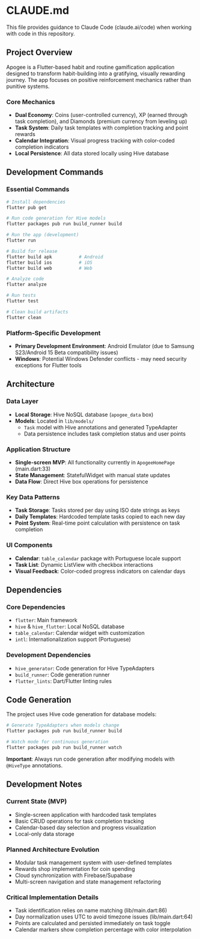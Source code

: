 # CLAUDE.md

This file provides guidance to Claude Code (claude.ai/code) when working with code in this repository.

## Project Overview

Apogee is a Flutter-based habit and routine gamification application designed to transform habit-building into a gratifying, visually rewarding journey. The app focuses on positive reinforcement mechanics rather than punitive systems.

### Core Mechanics
- **Dual Economy**: Coins (user-controlled currency), XP (earned through task completion), and Diamonds (premium currency from leveling up)
- **Task System**: Daily task templates with completion tracking and point rewards
- **Calendar Integration**: Visual progress tracking with color-coded completion indicators
- **Local Persistence**: All data stored locally using Hive database

## Development Commands

### Essential Commands
```bash
# Install dependencies
flutter pub get

# Run code generation for Hive models
flutter packages pub run build_runner build

# Run the app (development)
flutter run

# Build for release
flutter build apk          # Android
flutter build ios          # iOS
flutter build web          # Web

# Analyze code
flutter analyze

# Run tests
flutter test

# Clean build artifacts
flutter clean
```

### Platform-Specific Development
- **Primary Development Environment**: Android Emulator (due to Samsung S23/Android 15 Beta compatibility issues)
- **Windows**: Potential Windows Defender conflicts - may need security exceptions for Flutter tools

## Architecture

### Data Layer
- **Local Storage**: Hive NoSQL database (`apogee_data` box)
- **Models**: Located in `lib/models/`
  - `Task` model with Hive annotations and generated TypeAdapter
  - Data persistence includes task completion status and user points

### Application Structure
- **Single-screen MVP**: All functionality currently in `ApogeeHomePage` (main.dart:33)
- **State Management**: StatefulWidget with manual state updates
- **Data Flow**: Direct Hive box operations for persistence

### Key Data Patterns
- **Task Storage**: Tasks stored per day using ISO date strings as keys
- **Daily Templates**: Hardcoded template tasks copied to each new day
- **Point System**: Real-time point calculation with persistence on task completion

### UI Components
- **Calendar**: `table_calendar` package with Portuguese locale support
- **Task List**: Dynamic ListView with checkbox interactions
- **Visual Feedback**: Color-coded progress indicators on calendar days

## Dependencies

### Core Dependencies
- `flutter`: Main framework
- `hive` & `hive_flutter`: Local NoSQL database
- `table_calendar`: Calendar widget with customization
- `intl`: Internationalization support (Portuguese)

### Development Dependencies
- `hive_generator`: Code generation for Hive TypeAdapters
- `build_runner`: Code generation runner
- `flutter_lints`: Dart/Flutter linting rules

## Code Generation

The project uses Hive code generation for database models:

```bash
# Generate TypeAdapters when models change
flutter packages pub run build_runner build

# Watch mode for continuous generation
flutter packages pub run build_runner watch
```

**Important**: Always run code generation after modifying models with `@HiveType` annotations.

## Development Notes

### Current State (MVP)
- Single-screen application with hardcoded task templates
- Basic CRUD operations for task completion tracking
- Calendar-based day selection and progress visualization
- Local-only data storage

### Planned Architecture Evolution
- Modular task management system with user-defined templates
- Rewards shop implementation for coin spending
- Cloud synchronization with Firebase/Supabase
- Multi-screen navigation and state management refactoring

### Critical Implementation Details
- Task identification relies on name matching (lib/main.dart:86)
- Day normalization uses UTC to avoid timezone issues (lib/main.dart:64)
- Points are calculated and persisted immediately on task toggle
- Calendar markers show completion percentage with color interpolation